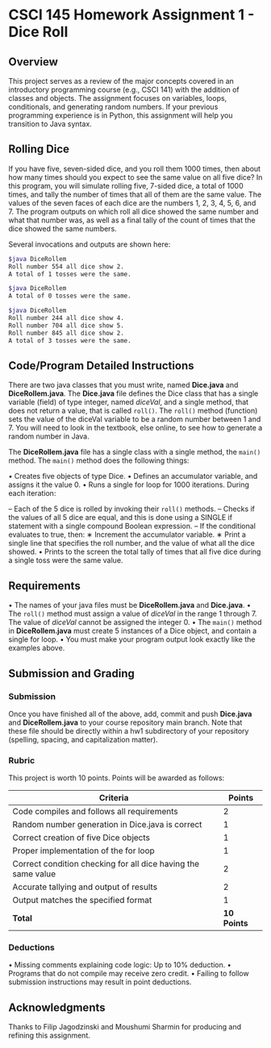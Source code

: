 # CSCI 145 Homework Assignment 1 - Dice Roll

## Overview
This project serves as a review of the major concepts covered in an introductory programming course (e.g.,
CSCI 141) with the addition of classes and objects. The assignment focuses on variables, loops, conditionals,
and generating random numbers. If your previous programming experience is in Python, this assignment
will help you transition to Java syntax.

## Rolling Dice
If you have five, seven-sided dice, and you roll them 1000 times, then about how many times should you
expect to see the same value on all five dice? In this program, you will simulate rolling five, 7-sided dice, a
total of 1000 times, and tally the number of times that all of them are the same value. The values of the
seven faces of each dice are the numbers 1, 2, 3, 4, 5, 6, and 7. The program outputs on which roll all dice
showed the same number and what that number was, as well as a final tally of the count of times that the
dice showed the same numbers.

Several invocations and outputs are shown here:

```bash
$java DiceRollem
Roll number 554 all dice show 2.
A total of 1 tosses were the same.

$java DiceRollem
A total of 0 tosses were the same.

$java DiceRollem
Roll number 244 all dice show 4.
Roll number 704 all dice show 5.
Roll number 845 all dice show 2.
A total of 3 tosses were the same.
```

## Code/Program Detailed Instructions
There are two java classes that you must write, named **Dice.java** and **DiceRollem.java**.
The **Dice.java** file defines the Dice class that has a single variable (field) of type integer, named *diceVal*,
and a single method, that does not return a value, that is called `roll()`. The `roll()` method (function)
sets the value of the diceVal variable to be a random number between 1 and 7. You will need to look in
the textbook, else online, to see how to generate a random number in Java.

The **DiceRollem.java** file has a single class with a single method, the `main()` method. The `main()` method
does the following things:

• Creates five objects of type Dice.
• Defines an accumulator variable, and assigns it the value 0.
• Runs a single for loop for 1000 iterations. During each iteration:

– Each of the 5 dice is rolled by invoking their `roll()` methods.
– Checks if the values of all 5 dice are equal, and this is done using a SINGLE if statement with a
single compound Boolean expression.
– If the conditional evaluates to true, then:
∗ Increment the accumulator variable.
∗ Print a single line that specifies the roll number, and the value of what all the dice showed.
• Prints to the screen the total tally of times that all five dice during a single toss were the same value.

## Requirements
• The names of your java files must be **DiceRollem.java** and **Dice.java**.
• The `roll()` method must assign a value of *diceVal* in the range 1 through 7. The value of *diceVal*
cannot be assigned the integer 0.
• The `main()` method in **DiceRollem.java** must create 5 instances of a Dice object, and contain a single
for loop.
• You must make your program output look exactly like the examples above.

## Submission and Grading
### Submission
Once you have finished all of the above, add, commit and push **Dice.java** and **DiceRollem.java** to your
course repository main branch. Note that these file should be directly within a hw1 subdirectory of your
repository (spelling, spacing, and capitalization matter).

### Rubric
This project is worth 10 points. Points will be awarded as follows:

| **Criteria** | **Points** |
| --- | --- |
| Code compiles and follows all requirements | 2 |
| Random number generation in Dice.java is correct | 1 |
| Correct creation of five Dice objects | 1 |
| Proper implementation of the for loop | 1 |
| Correct condition checking for all dice having the same value | 2 |
| Accurate tallying and output of results | 2 |
| Output matches the specified format | 1 |
| **Total** | **10 Points** |

### Deductions
• Missing comments explaining code logic: Up to 10% deduction.
• Programs that do not compile may receive zero credit.
• Failing to follow submission instructions may result in point deductions.

## Acknowledgments
Thanks to Filip Jagodzinski and Moushumi Sharmin for producing and refining this assignment.